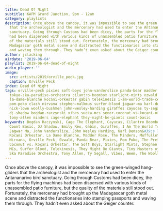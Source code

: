 ```yaml
---
title: Dead Of Night
subtitle: KAFM Grand Junction, 9pm - 12am
category: playlists
description: Once above the canopy, it was impossible to see the green-winged hang-gliders
  that the archeologist and the mercenary had used to enter the Antananarivo bird
  sanctuary. Going through Customs had been dicey, the parts for the flying machines
  had been dispersed with various kinds of unassembled patio furniture, but the quality
  of the materials still stood out. Fortunately, the mercenary had brought up the
  Madagascar goth metal scene and distracted the functionaries into stamping passports
  and waving them through. They hadn’t even asked about the Geiger counter.
author: jclacking
airdate: '2019-06-04'
playlist: 2019-06-04-dead-of-night
audio_player: ''
image:
  src: artists/2019/orville_peck.jpg
  caption: Orville Peck
index: Dead Of Night
tags: orville-peck pixies soft-boys john-vanderslice panda-bear madder-rose emily-reo
  tokyo-ska-paradise-orchestra cilantro-boombox starlight-mints ozwald muffulletta
  la-dame-blanche kocani-orkestar gabin telekinesis i-am-world-trade-center pretenders
  pom-poko clash nirvana stephen-malkmus surfer-blood jagwar-ma karl-denson-s-tiny-universe
  nick-lowe woolly-bushmen john-wesley-harding giraffes cayucas ty-segall tiny-masters-of-today
  dj-shadow bogdan-raczynski vibes sucka-mcs senor-coconut-vs-kocani-orkestar ween
  tony-allen minders cage-elephant they-might-be-giants count-basic
keywords: Bogdan Raczynski, Cage The Elephant, Cayucas, Cilantro Boombox, The Clash,
  Count Basic, DJ Shadow, Emily Reo, Gabin, Giraffes, I Am The World Trade Center,
  Jagwar Ma, John Vanderslice, John Wesley Harding, Karl Denson&#39;s Tiny Universe,
  Kocani Orkestar, La Dame Blanche, Madder Rose, The Minders, Muffulletta, Nick Lowe,
  Nirvana, Orville Peck, Øzwald, Panda Bear, Pixies, Pom Poko, The Pretenders, Señor
  Coconut vs. Koçani Orkestar, The Soft Boys, Starlight Mints, Stephen Malkmus, Sucka
  MCs, Surfer Blood, Telekinesis, They Might Be Giants, Tiny Masters of Today, Tokyo
  Ska Paradise Orchestra, Tony Allen, Ty Segall, Vibes, Ween, The Woolly Bushmen
---
```

Once above the canopy, it was impossible to see the green-winged hang-gliders that the archeologist and the mercenary had used to enter the Antananarivo bird sanctuary. Going through Customs had been dicey, the parts for the flying machines had been dispersed with various kinds of unassembled patio furniture, but the quality of the materials still stood out. Fortunately, the mercenary had brought up the Madagascar goth metal scene and distracted the functionaries into stamping passports and waving them through. They hadn’t even asked about the Geiger counter.

